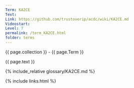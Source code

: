 ```yaml
---
Term: KA2CE
Text: 
Link: https://github.com/trustoverip/acdc/wiki/KA2CE.md
Videostart: 
Level: 7
permalink: /term_KA2CE.html
folder: terms
---
```


{{ page.collection }} - {{ page.Term }}

   {{ page.text }}

{% include_relative glossary/KA2CE.md %}

 {% include links.html %} 
